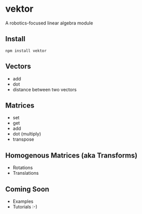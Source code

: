# vektor

A robotics-focused linear algebra module

## Install
`npm install vektor`

## Vectors
* add 
* dot 
* distance between two vectors

## Matrices
* set
* get
* add
* dot (multiply)
* transpose

## Homogenous Matrices (aka Transforms)
* Rotations
* Translations

## Coming Soon
* Examples
* Tutorials :-)